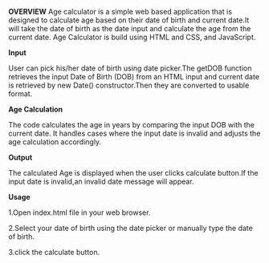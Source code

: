**OVERVIEW**
Age calculator is a simple web based application that is designed to calculate age based on their date of birth and current date.It will take the date of birth as the date input and  calculate the age from the current date. Age Calculator is build using HTML and CSS, and JavaScript.


**Input**

User can pick his/her date of birth using date picker.The getDOB function retrieves the input Date of Birth (DOB) from an HTML input and current date is retrieved by new Date() constructor.Then they are converted to usable format.


**Age Calculation**

The code calculates the age in years by comparing the input DOB with the current date. It handles cases where the input date is invalid and adjusts the age calculation accordingly.


**Output**

The calculated Age is displayed when the user clicks calculate button.If the input date is invalid,an invalid date message will appear.


**Usage**

1.Open index.html file in your web browser.

2.Select your date of birth using the date picker or manually type the date of birth.

3.click the calculate button.



